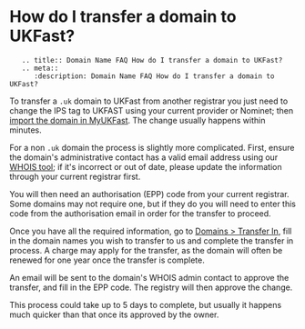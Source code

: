 # How do I transfer a domain to UKFast?

```eval_rst
   .. title:: Domain Name FAQ How do I transfer a domain to UKFast?
   .. meta::
      :description: Domain Name FAQ How do I transfer a domain to UKFast?
```


To transfer a `.uk` domain to UKFast from another registrar you just need to change the IPS tag to UKFAST using your current provider or Nominet; then [import the domain in MyUKFast](https://my.ukfast.co.uk/domains/import.php). The change usually happens within minutes.

For a non `.uk` domain the process is slightly more complicated. First, ensure the domain's administrative contact has a valid email address using our [WHOIS tool](https://my.ukfast.co.uk/domains/tools/); if it's incorrect or out of date, please update the information through your current registrar first.

You will then need an authorisation (EPP) code from your current registrar. Some domains may not require one, but if they do you will need to enter this code from the authorisation email in order for the transfer to proceed.

Once you have all the required information, go to [Domains > Transfer In](https://my.ukfast.co.uk/domains/transfer-in.php), fill in the domain names you wish to transfer to us and complete the transfer in process. A charge may apply for the transfer, as the domain will often be renewed for one year once the transfer is complete.

An email will be sent to the domain's WHOIS admin contact to approve the transfer, and fill in the EPP code. The registry will then approve the change.

This process could take up to 5 days to complete, but usually it happens much quicker than that once its approved by the owner.


